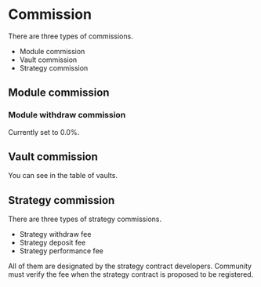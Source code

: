 # Commission

There are three types of commissions.

- Module commission
- Vault commission
- Strategy commission

## Module commission

### Module withdraw commission

Currently set to 0.0%.

## Vault commission

You can see in the table of vaults.

## Strategy commission

There are three types of strategy commissions.

- Strategy withdraw fee
- Strategy deposit fee
- Strategy performance fee

All of them are designated by the strategy contract developers.
Community must verify the fee when the strategy contract is proposed to be registered.
